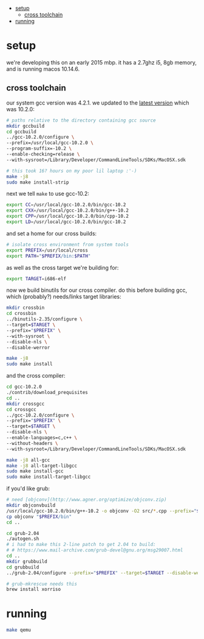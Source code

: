 * [setup](#setup)
    * [cross toolchain](##cross-toolchain)
* [running](#running)

# setup

we're developing this on an early 2015 mbp. it has a 2.7ghz i5, 8gb memory, and is running macos 10.14.6.

## cross toolchain

our system gcc version was 4.2.1. we updated to the [latest version](https://wiki.osdev.org/Building_GCC) which was 10.2.0:

```sh
# paths relative to the directory containing gcc source
mkdir gccbuild
cd gccbuild
../gcc-10.2.0/configure \
--prefix=/usr/local/gcc-10.2.0 \
--program-suffix=-10.2 \
--enable-checking=release \
--with-sysroot=/Library/Developer/CommandLineTools/SDKs/MacOSX.sdk

# this took 16? hours on my poor lil laptop :'-)
make -j8
sudo make install-strip
```

next we tell `make` to use gcc-10.2:

```sh
export CC=/usr/local/gcc-10.2.0/bin/gcc-10.2
export CXX=/usr/local/gcc-10.2.0/bin/g++-10.2
export CPP=/usr/local/gcc-10.2.0/bin/cpp-10.2
export LD=/usr/local/gcc-10.2.0/bin/gcc-10.2
```

and set a home for our cross builds:

```sh
# isolate cross environment from system tools
export PREFIX=/usr/local/cross
export PATH="$PREFIX/bin:$PATH"
```

as well as the cross target we're building for:

```sh
export TARGET=i686-elf
```

now we build binutils for our cross compiler.
do this before building gcc, which (probably?)
needs/links target libraries:

```sh
mkdir crossbin
cd crossbin
../binutils-2.35/configure \
--target=$TARGET \
--prefix="$PREFIX" \
--with-sysroot \
--disable-nls \
--disable-werror

make -j8
sudo make install
```

and the cross compiler:

```sh
cd gcc-10.2.0
./contrib/download_prequisites
cd ..
mkdir crossgcc
cd crossgcc
../gcc-10.2.0/configure \
--prefix="$PREFIX" \
--target=$TARGET \
--disable-nls \
--enable-languages=c,c++ \
--without-headers \
--with-sysroot=/Library/Developer/CommandLineTools/SDKs/MacOSX.sdk

make -j8 all-gcc
make -j8 all-target-libgcc
sudo make install-gcc
sudo make install-target-libgcc
```

if you'd like grub:

```sh
# need [objconv](http://www.agner.org/optimize/objconv.zip)
mkdir objconvbuild
/usr/local/gcc-10.2.0/bin/g++-10.2 -o objconv -O2 src/*.cpp --prefix="$PREFIX"
cp objconv "$PREFIX/bin"
cd ..

cd grub-2.04
./autogen.sh
# i had to make this 2-line patch to get 2.04 to build:
# # https://www.mail-archive.com/grub-devel@gnu.org/msg29007.html
cd ..
mkdir grubbuild
cd grubbuild
../grub-2.04/configure --prefix="$PREFIX" --target=$TARGET --disable-werror

# grub-mkrescue needs this
brew install xorriso
```

# running

```sh
make qemu
```
